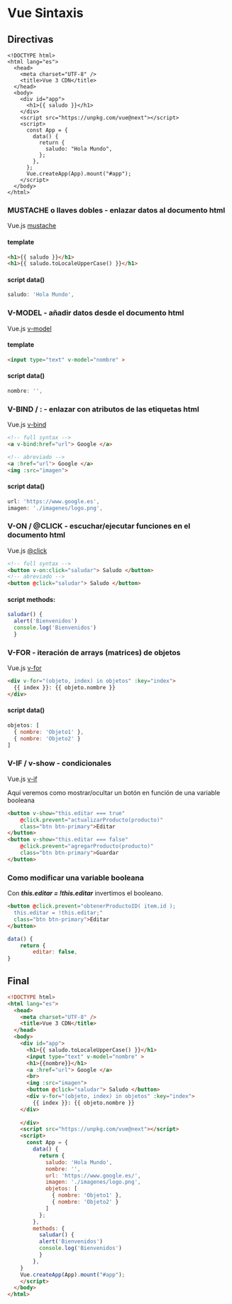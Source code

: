 # Vue Sintaxis

## Directivas

```vue
<!DOCTYPE html>
<html lang="es">
  <head>
    <meta charset="UTF-8" />
    <title>Vue 3 CDN</title>
  </head>
  <body>
    <div id="app">
      <h1>{{ saludo }}</h1>
    </div>
    <script src="https://unpkg.com/vue@next"></script>
    <script>
      const App = {
        data() {
          return {
            saludo: "Hola Mundo",
          };
        },
      };
      Vue.createApp(App).mount("#app");
    </script>
  </body>
</html>
```
### MUSTACHE o llaves dobles - enlazar datos al documento html

Vue.js [mustache](https://v3.vuejs.org/guide/template-syntax.html#interpolations)

#### template
```html
<h1>{{ saludo }}</h1>
<h1>{{ saludo.toLocaleUpperCase() }}</h1>
```

#### script data()
```js
saludo: 'Hola Mundo',
```
        
### V-MODEL - añadir datos desde el documento html

Vue.js [v-model](https://es.vuejs.org/v2/guide/components.html#Usando-v-model-en-Componentes)
#### template
```html
<input type="text" v-model="nombre" >
```

#### script data()
```js
nombre: '',
```
### V-BIND / : - enlazar con atributos de las etiquetas html

Vue.js [v-bind](https://es.vuejs.org/v2/guide/syntax.html)

```html
<!-- full syntax -->
<a v-bind:href="url"> Google </a>

<!-- abreviado -->
<a :href="url"> Google </a>
<img :src="imagen">
```
#### script data()
```js
url: 'https://www.google.es',
imagen: './imagenes/logo.png',
```
### V-ON / @CLICK - escuchar/ejecutar funciones en el documento html

Vue.js [@click](https://es.vuejs.org/v2/guide/syntax.html)

```html
<!-- full syntax -->
<button v-on:click="saludar"> Saludo </button>
<!-- abreviado -->
<button @click="saludar"> Saludo </button>
```
#### script methods:
```js
saludar() {
  alert('Bienvenidos')
  console.log('Bienvenidos')
  }
```

### V-FOR - iteración de arrays (matrices) de objetos

Vue.js [v-for](https://es.vuejs.org/v2/guide/list.html#Mapeando-una-matriz-a-elementos-con-v-for)

```html
<div v-for="(objeto, index) in objetos" :key="index">
  {{ index }}: {{ objeto.nombre }}
</div>
```
#### script data()
```js
objetos: [
  { nombre: 'Objeto1' },
  { nombre: 'Objeto2' }
]
```
### V-IF / v-show - condicionales

Vue.js [v-if](https://es.vuejs.org/v2/guide/conditional.html#v-if)

Aquí veremos como mostrar/ocultar un botón en función de una variable booleana

```html
<button v-show="this.editar === true" 
    @click.prevent="actualizarProducto(producto)" 
    class="btn btn-primary">Editar
</button>
<button v-show="this.editar === false" 
    @click.prevent="agregarProducto(producto)" 
    class="btn btn-primary">Guardar
</button>
```
### Como modificar una variable booleana

Con ***this.editar = !this.editar*** invertimos el booleano.

```html
<button @click.prevent="obtenerProductoID( item.id );
  this.editar = !this.editar;" 
  class="btn btn-primary">Editar
</button>
```
```js
data() {
    return {
        editar: false,
}
```
## Final
```html
<!DOCTYPE html>
<html lang="es">
  <head>
    <meta charset="UTF-8" />
    <title>Vue 3 CDN</title>
  </head>
  <body>
    <div id="app">
      <h1>{{ saludo.toLocaleUpperCase() }}</h1>
      <input type="text" v-model="nombre" >
      <h1>{{nombre}}</h1>
      <a :href="url"> Google </a>
      <br>
      <img :src="imagen">
      <button @click="saludar"> Saludo </button>
      <div v-for="(objeto, index) in objetos" :key="index">
        {{ index }}: {{ objeto.nombre }}
    </div>
    
    </div>
    <script src="https://unpkg.com/vue@next"></script>
    <script>
      const App = {
        data() {
          return {
            saludo: 'Hola Mundo',
            nombre: '',
            url: 'https://www.google.es/',
            imagen: './imagenes/logo.png',
            objetos: [
              { nombre: 'Objeto1' },
              { nombre: 'Objeto2' }
            ]
          };
        },
        methods: {
          saludar() {
          alert('Bienvenidos')
          console.log('Bienvenidos')
          }
        },
    }
    Vue.createApp(App).mount("#app");
    </script>
  </body>
</html>
```

